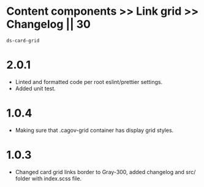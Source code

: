 # Content components >> Link grid >> Changelog || 30

`ds-card-grid`

# 2.0.1
* Linted and formatted code per root eslint/prettier settings.
* Added unit test.

# 1.0.4
* Making sure that .cagov-grid container has display grid styles. 

# 1.0.3
* Changed card grid links border to Gray-300, added changelog and src/ folder with index.scss file.